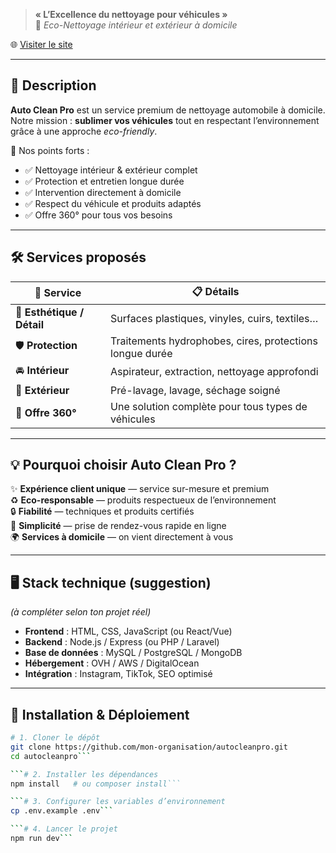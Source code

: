 > **« L’Excellence du nettoyage pour véhicules »**  
> 🌱 *Eco-Nettoyage intérieur et extérieur à domicile*  

🌐 [Visiter le site](https://autocleanpro.com/)  

---

## 📖 Description

**Auto Clean Pro** est un service premium de nettoyage automobile à domicile.  
Notre mission : **sublimer vos véhicules** tout en respectant l’environnement grâce à une approche *eco-friendly*.

🎯 Nos points forts :
- ✅ Nettoyage intérieur & extérieur complet  
- ✅ Protection et entretien longue durée  
- ✅ Intervention directement à domicile  
- ✅ Respect du véhicule et produits adaptés  
- ✅ Offre 360° pour tous vos besoins  

---

## 🛠️ Services proposés

| 🌟 Service              | 📋 Détails |
|-------------------------|-----------|
| 🧼 **Esthétique / Détail** | Surfaces plastiques, vinyles, cuirs, textiles… |
| 🛡️ **Protection**         | Traitements hydrophobes, cires, protections longue durée |
| 🚘 **Intérieur**           | Aspirateur, extraction, nettoyage approfondi |
| 🚿 **Extérieur**           | Pré-lavage, lavage, séchage soigné |
| 🔄 **Offre 360°**          | Une solution complète pour tous types de véhicules |

---

## 💡 Pourquoi choisir Auto Clean Pro ?

✨ **Expérience client unique** — service sur-mesure et premium  
♻️ **Eco-responsable** — produits respectueux de l’environnement  
🔒 **Fiabilité** — techniques et produits certifiés  
📲 **Simplicité** — prise de rendez-vous rapide en ligne  
🌍 **Services à domicile** — on vient directement à vous  

---

## 🖥️ Stack technique (suggestion)

*(à compléter selon ton projet réel)*

- **Frontend** : HTML, CSS, JavaScript (ou React/Vue)  
- **Backend** : Node.js / Express (ou PHP / Laravel)  
- **Base de données** : MySQL / PostgreSQL / MongoDB  
- **Hébergement** : OVH / AWS / DigitalOcean  
- **Intégration** : Instagram, TikTok, SEO optimisé  

---

## 🚀 Installation & Déploiement

```bash
# 1. Cloner le dépôt
git clone https://github.com/mon-organisation/autocleanpro.git
cd autocleanpro```

```# 2. Installer les dépendances
npm install   # ou composer install```

```# 3. Configurer les variables d’environnement
cp .env.example .env```

```# 4. Lancer le projet
npm run dev```
